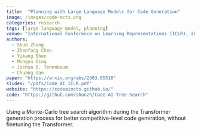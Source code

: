 ```yaml
---
title:  "Planning with Large Language Models for Code Generation"
image: /images/code-mcts.png
categories: research
tags: [large language model, planning]
venue: "International Conference on Learning Representations (ICLR), 2023"
authors:
  - Shun Zhang
  - Zhenfang Chen
  - Yikang Shen
  - Mingyu Ding
  - Joshua B. Tenenbaum
  - Chuang Gan
paper: "https://arxiv.org/abs/2303.05510"
slides: "/pdfs/Code_AI_ICLR.pdf"
website: "https://codeaimcts.github.io/"
code: "https://github.com/shunzh/Code-AI-Tree-Search"
---
```

Using a Monte-Carlo tree search algorithm during the Transformer generation process for better competitive-level code generation, without finetuning the Transformer.

<!-- Also presented at the _Foundation Models for Decision Making Workshop_ at _NeurIPS_, 2022. -->
